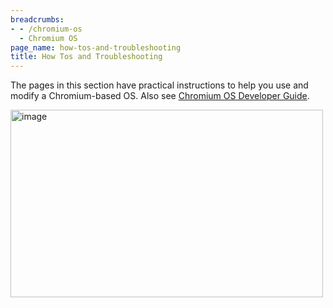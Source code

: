 ```yaml
---
breadcrumbs:
- - /chromium-os
  - Chromium OS
page_name: how-tos-and-troubleshooting
title: How Tos and Troubleshooting
---
```


The pages in this section have practical instructions to help you use and modify
a Chromium-based OS. Also see [Chromium OS Developer
Guide](/chromium-os/developer-guide).

<img alt="image" src="http://www.google.com/chart" height=300 width=500>